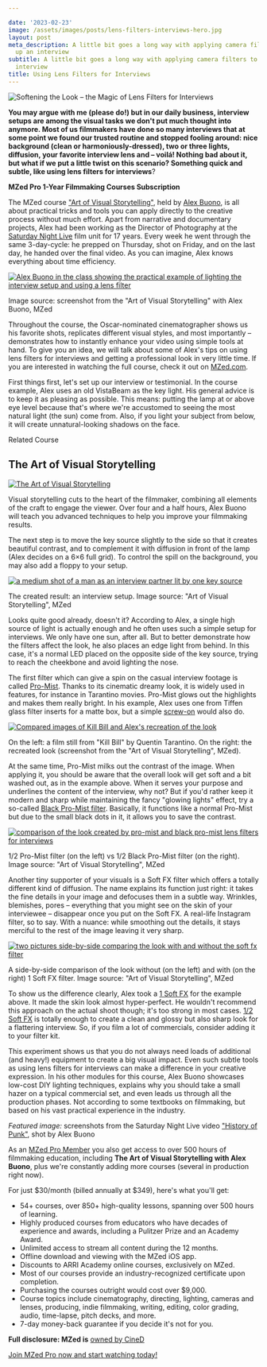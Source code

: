 ```yaml
---

date: '2023-02-23'
image: /assets/images/posts/lens-filters-interviews-hero.jpg
layout: post
meta_description: A little bit goes a long way with applying camera filters to spice
  up an interview
subtitle: A little bit goes a long way with applying camera filters to spice up an
  interview
title: Using Lens Filters for Interviews
---
```


![Softening the Look – the Magic of Lens Filters for Interviews](/assets/images/posts/lens-filters-interviews-hero.jpg)

**You may argue with me (please do!) but in our daily business, interview setups are among the visual tasks we don't put much thought into anymore. Most of us filmmakers have done so many interviews that at some point we found our trusted routine and stopped fooling around: nice background (clean or harmoniously-dressed), two or three lights, diffusion, your favorite interview lens and – voilá! Nothing bad about it, but what if we put a little twist on this scenario? Something quick and subtle, like using lens filters for interviews**?

**MZed Pro 1-Year Filmmaking Courses Subscription**

The MZed course ["Art of Visual Storytelling"](https://www.mzed.com/courses/art-of-visual-storytelling?tap_a=17272-420962&tap_s=3568757-d0e09e), held by [Alex Buono](http://www.alex-buono.com/), is all about practical tricks and tools you can apply directly to the creative process without much effort. Apart from narrative and documentary projects, Alex had been working as the Director of Photography at the [Saturday Night Live](https://www.nbc.com/saturday-night-live) film unit for 17 years. Every week he went through the same 3-day-cycle: he prepped on Thursday, shot on Friday, and on the last day, he handed over the final video. As you can imagine, Alex knows everything about time efficiency.

[![Alex Buono in the class showing the practical example of lighting the interview setup and using a lens filter](/assets/images/posts/alex-buono-course-practice.jpg)](/assets/images/posts/alex-buono-course-practice.jpg)

Image source: screenshot from the "Art of Visual Storytelling" with Alex Buono, MZed

Throughout the course, the Oscar-nominated cinematographer shows us his favorite shots, replicates different visual styles, and most importantly – demonstrates how to instantly enhance your video using simple tools at hand. To give you an idea, we will talk about some of Alex's tips on using lens filters for interviews and getting a professional look in very little time. If you are interested in watching the full course, check it out on [MZed.com](https://www.mzed.com/courses/art-of-visual-storytelling?tap_a=17272-420962&tap_s=3568757-d0e09e).

First things first, let's set up our interview or testimonial. In the course example, Alex uses an old VistaBeam as the key light. His general advice is to keep it as pleasing as possible. This means: putting the lamp at or above eye level because that's where we're accustomed to seeing the most natural light (the sun) come from. Also, if you light your subject from below, it will create unnatural-looking shadows on the face.

Related Course

## The Art of Visual Storytelling

[![The Art of Visual Storytelling](https://www.cined.com/content/uploads/2023/06/c20477ca77eff10d11b320849dead20c.jpg)](https://www.mzed.com/courses/art-of-visual-storytelling?tap_a=17272-420962&tap_s=3897887-d89a01)

Visual storytelling cuts to the heart of the filmmaker, combining all elements of the craft to engage the viewer. Over four and a half hours, Alex Buono will teach you advanced techniques to help you improve your filmmaking results.

The next step is to move the key source slightly to the side so that it creates beautiful contrast, and to complement it with diffusion in front of the lamp (Alex decides on a 6×6 full grid). To control the spill on the background, you may also add a floppy to your setup.

[![a medium shot of a man as an interview partner lit by one key source](/assets/images/posts/alex-buono-interview-setup.jpg)](/assets/images/posts/alex-buono-interview-setup.jpg)

The created result: an interview setup. Image source: "Art of Visual Storytelling", MZed

Looks quite good already, doesn't it? According to Alex, a single high source of light is actually enough and he often uses such a simple setup for interviews. We only have one sun, after all. But to better demonstrate how the filters affect the look, he also places an edge light from behind. In this case, it's a normal LED placed on the opposite side of the key source, trying to reach the cheekbone and avoid lighting the nose.

The first filter which can give a spin on the casual interview footage is called [Pro-Mist](https://www.bhphotovideo.com/c/product/1159122-REG/tiffen_46pm12_46mm_pro_mist_1_2_filter.html/BI/7953/KBID/8488/SID/mascha). Thanks to its cinematic dreamy look, it is widely used in features, for instance in Tarantino movies. Pro-Mist glows out the highlights and makes them really bright. In his example, Alex uses one from Tiffen glass filter inserts for a matte box, but a simple [screw-on](https://www.cined.com/tiffen-39mm-filters-released-starting-with-black-pro-mist-uv-and-circ-polarizer/) would also do.

[![Compared images of Kill Bill and Alex's recreation of the look](/assets/images/posts/pro-mist-tarantino-comparison.jpg)](/assets/images/posts/pro-mist-tarantino-comparison.jpg)

On the left: a film still from "Kill Bill" by Quentin Tarantino. On the right: the recreated look (screenshot from the "Art of Visual Storytelling", MZed).

At the same time, Pro-Mist milks out the contrast of the image. When applying it, you should be aware that the overall look will get soft and a bit washed out, as in the example above. When it serves your purpose and underlines the content of the interview, why not? But if you'd rather keep it modern and sharp while maintaining the fancy "glowing lights" effect, try a so-called [Black Pro-Mist filter](https://www.bhphotovideo.com/c/product/55661-REG/Tiffen_82BPM12_82mm_Black_Pro_Mist_1_2.html/BI/7953/KBID/8488/SID/mascha). Basically, it functions like a normal Pro-Mist but due to the small black dots in it, it allows you to save the contrast.

[![comparison of the look created by pro-mist and black pro-mist lens filters for interviews](/assets/images/posts/pro-mist-black-vs-regular-comparison.jpg)](/assets/images/posts/pro-mist-black-vs-regular-comparison.jpg)

1/2 Pro-Mist filter (on the left) vs 1/2 Black Pro-Mist filter (on the right). Image source: "Art of Visual Storytelling", MZed

Another tiny supporter of your visuals is a Soft FX filter which offers a totally different kind of diffusion. The name explains its function just right: it takes the fine details in your image and defocuses them in a subtle way. Wrinkles, blemishes, pores – everything that you might see on the skin of your interviewee – disappear once you put on the Soft FX. A real-life Instagram filter, so to say. With a nuance: while smoothing out the details, it stays merciful to the rest of the image leaving it very sharp.

[![two pictures side-by-side comparing the look with and without the soft fx filter](/assets/images/posts/soft-fx-filter-comparison.jpg)](/assets/images/posts/soft-fx-filter-comparison.jpg)

A side-by-side comparison of the look without (on the left) and with (on the right) 1 Soft FX filter. Image source: "Art of Visual Storytelling", MZed

To show us the difference clearly, Alex took a [1 Soft FX](https://www.bhphotovideo.com/c/product/59889-REG/Tiffen_77SFX1_77mm_Soft_F_X_1.html/BI/7953/KBID/8488/SID/mascha) for the example above. It made the skin look almost hyper-perfect. He wouldn't recommend this approach on the actual shoot though; it's too strong in most cases. [1/2 Soft FX](https://www.bhphotovideo.com/c/product/112680-REG/Tiffen_82SFX12_82mm_Soft_F_X_0_5.html/BI/7953/KBID/8488/SID/mascha) is totally enough to create a clean and glossy but also sharp look for a flattering interview. So, if you film a lot of commercials, consider adding it to your filter kit.

This experiment shows us that you do not always need loads of additional (and heavy!) equipment to create a big visual impact. Even such subtle tools as using lens filters for interviews can make a difference in your creative expression. In his other modules for this course, Alex Buono showcases low-cost DIY lighting techniques, explains why you should take a small hazer on a typical commercial set, and even leads us through all the production phases. Not according to some textbooks on filmmaking, but based on his vast practical experience in the industry.

_Featured image:_ screenshots from the Saturday Night Live video ["History of Punk"](https://www.youtube.com/watch?v=EEmIIl96zk0&ab_channel=SaturdayNightLive), shot by Alex Buono

As an [MZed Pro Member](https://www.mzed.com/?tap_a=17272-420962&tap_s=3568757-d0e09e) you also get access to over 500 hours of filmmaking education, including **The Art of Visual Storytelling with Alex Buono**, plus we're constantly adding more courses (several in production right now).

For just $30/month (billed annually at $349), here's what you'll get:

-   54+ courses, over 850+ high-quality lessons, spanning over 500 hours of learning.
-   Highly produced courses from educators who have decades of experience and awards, including a Pulitzer Prize and an Academy Award.
-   Unlimited access to stream all content during the 12 months.
-   Offline download and viewing with the MZed iOS app.
-   Discounts to ARRI Academy online courses, exclusively on MZed.
-   Most of our courses provide an industry-recognized certificate upon completion.
-   Purchasing the courses outright would cost over $9,000.
-   Course topics include cinematography, directing, lighting, cameras and lenses, producing, indie filmmaking, writing, editing, color grading, audio, time-lapse, pitch decks, and more.
-   7-day money-back guarantee if you decide it's not for you.

**Full disclosure: MZed is** [owned by CineD](https://www.cined.com/cined-acquires-mzed/)

[Join MZed Pro now and start watching today!](https://www.mzed.com/?tap_a=17272-420962&tap_s=3568757-d0e09e)